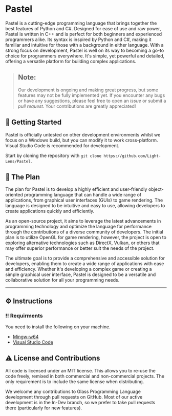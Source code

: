 # Pastel
Pastel is a cutting-edge programming language that brings together the best features of Python and C#. Designed for ease of use and raw power, Pastel is written in C++ and is perfect for both beginners and experienced programmers alike. Its syntax is inspired by Python and C#, making it familiar and intuitive for those with a background in either language. With a strong focus on development, Pastel is well on its way to becoming a go-to choice for programmers everywhere. It's simple, yet powerful and detailed, offering a versatile platform for building complex applications.

> Note:
> ---
>
> Our development is ongoing and making great progress, but some features may not be fully implemented yet. If you encounter any bugs or have any suggestions, please feel free to open an _issue_ or submit a _pull request_. Your contributions are greatly appreciated!

## :toolbox: Getting Started
Pastel is officially untested on other development environments whilst we focus on a Windows build, but you can modify it to work cross-platform. Visual Studio Code is recommended for development.

Start by cloning the repository with `git clone https://github.com/Light-Lens/Pastel`.

## :pencil: The Plan
The plan for Pastel is to develop a highly efficient and user-friendly object-oriented programming language that can handle a wide range of applications, from graphical user interfaces (GUIs) to game rendering. The language is designed to be intuitive and easy to use, allowing developers to create applications quickly and efficiently.

As an open-source project, it aims to leverage the latest advancements in programming technology and optimize the language for performance through the contributions of a diverse community of developers. The initial plan is to utilize OpenGL for game rendering, however, the project is open to exploring alternative technologies such as DirectX, Vulkan, or others that may offer superior performance or better suit the needs of the project.

The ultimate goal is to provide a comprehensive and accessible solution for developers, enabling them to create a wide range of applications with ease and efficiency. Whether it's developing a complex game or creating a simple graphical user interface, Pastel is designed to be a versatile and collaborative solution for all your programming needs.

---

## :gear: Instructions
### :bangbang: Requirments
You need to install the following on your machine.
- [Mingw-w64](https://github.com/niXman/mingw-builds-binaries/releases)
- [Visual Studio Code](https://code.visualstudio.com/)

## :warning: License and Contributions
All code is licensed under an MIT license. This allows you to re-use the code freely, remixed in both commercial and non-commercial projects. The only requirement is to include the same license when distributing.

We welcome any contributions to Glass Programming Language development through pull requests on GitHub. Most of our active development is in the In-Dev branch, so we prefer to take pull requests there (particularly for new features).
